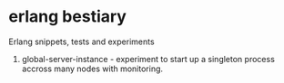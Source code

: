 erlang bestiary
===============

Erlang snippets, tests and experiments


1. global-server-instance - experiment to start up a singleton process accross many nodes with monitoring.



 